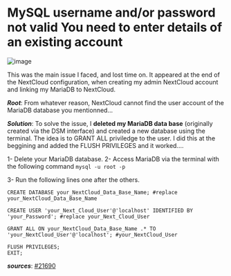 # MySQL username and/or password not valid You need to enter details of an existing account

![image](https://user-images.githubusercontent.com/75790837/143217772-b2f34d65-0559-4610-a7e5-26f216de751a.png)

This was the main issue I faced, and lost time on. It appeared at the end of the NextCloud configuration, when creating my admin NextCloud account and linking my MariaDB to NextCloud.

_**Root**_: From whatever reason, NextCloud cannot find the user account of the MariaDB database you mentionned...

_**Solution**_: 
To solve the issue, I **deleted my MariaDB data base** (originally created via the DSM interface) and created a new database using the terminal.
The idea is to GRANT ALL priviledge to the user. I did this at the beggining and added the FLUSH PRIVILEGES and it worked....

1- Delete your MariaDB database.
2- Access MariaDB via the terminal with the following command `mysql -u root -p`

3- Run the following lines one after the others.
```
CREATE DATABASE your_NextCloud_Data_Base_Name; #replace your_NextCloud_Data_Base_Name

CREATE USER 'your_Next_Cloud_User'@'localhost' IDENTIFIED BY 'your_Password'; #replace your_Next_Cloud_User

GRANT ALL ON your_NextCloud_Data_Base_Name .* TO 'your_NextCloud_User'@'localhost'; #your_NextCloud_User

FLUSH PRIVILEGES;
EXIT;
```

_**sources**_:
[#21690](https://github.com/nextcloud/server/issues/21690)
